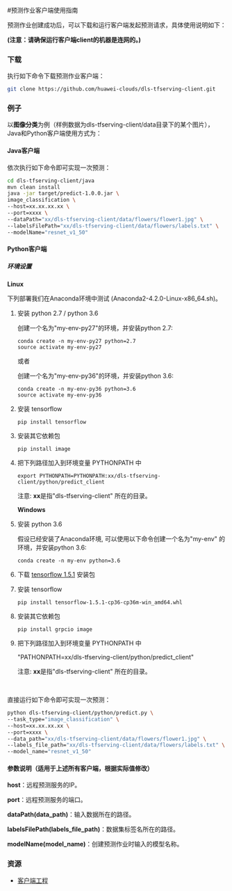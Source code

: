 #预测作业客户端使用指南

预测作业创建成功后，可以下载和运行客户端发起预测请求，具体使用说明如下：

**(注意：请确保运行客户端client的机器是连网的。)**

### 下载

执行如下命令下载预测作业客户端：

```sh
git clone https://github.com/huawei-clouds/dls-tfserving-client.git
```



### 例子

以**图像分类**为例（样例数据为dls-tfserving-client/data目录下的某个图片），Java和Python客户端使用方式为：

#### Java客户端

依次执行如下命令即可实现一次预测：

```sh
cd dls-tfserving-client/java
mvn clean install
java -jar target/predict-1.0.0.jar \
image_classification \
--host=xx.xx.xx.xx \
--port=xxxx \
--dataPath="xx/dls-tfserving-client/data/flowers/flower1.jpg" \
--labelsFilePath="xx/dls-tfserving-client/data/flowers/labels.txt" \
--modelName="resnet_v1_50"
```

#### Python客户端

##### 环境设置

**Linux**

下列部署我们在Anaconda环境中测试 (Anaconda2-4.2.0-Linux-x86_64.sh)。

1. 安装 python 2.7 / python 3.6

   创建一个名为"my-env-py27"的环境，并安装python 2.7:

   ```
   conda create -n my-env-py27 python=2.7
   source activate my-env-py27
   ```

   或者

   创建一个名为"my-env-py36"的环境，并安装python 3.6:

   ```
   conda create -n my-env-py36 python=3.6
   source activate my-env-py36
   ```

2. 安装 tensorflow

   ```
   pip install tensorflow
   ```

3. 安装其它依赖包

   ```
   pip install image
   ```

4. 把下列路径加入到环境变量 PYTHONPATH 中

   ```
   export PYTHONPATH=PYTHONPATH:xx/dls-tfserving-client/python/predict_client
   ```

   注意: **xx**是指"dls-tfserving-client" 所在的目录。

   **Windows**


1. 安装 python 3.6

   假设已经安装了Anaconda环境, 可以使用以下命令创建一个名为"my-env" 的环境，并安装python 3.6:

   ```
   conda create -n my-env python=3.6
   ```

2. 下载 [tensorflow 1.5.1](https://pypi.python.org/packages/9c/7c/0c37da035ca2348d17f7747d7388d567ab1c53b626a9071b9767c9201272/tensorflow-1.5.1-cp36-cp36m-win_amd64.whl#md5=6fff811cbb3cb2cdc36759115ca17589) 安装包

3. 安装 tensorflow

   ```
   pip install tensorflow-1.5.1-cp36-cp36m-win_amd64.whl
   ```

4. 安装其它依赖包

   ```
   pip install grpcio image
   ```

5. 把下列路径加入到环境变量 PYTHONPATH 中

   "PATHONPATH=xx/dls-tfserving-client/python/predict_client"

   注意: **xx**是指"dls-tfserving-client" 所在的目录。

   ​

直接运行如下命令即可实现一次预测：

```sh
python dls-tfserving-client/python/predict.py \
--task_type="image_classification" \
--host=xx.xx.xx.xx \
--port=xxxx \
--data_path="xx/dls-tfserving-client/data/flowers/flower1.jpg" \
--labels_file_path="xx/dls-tfserving-client/data/flowers/labels.txt" \
--model_name="resnet_v1_50"
```



#### 参数说明（适用于上述所有客户端，根据实际值修改）

**host**：远程预测服务的IP。

**port**：远程预测服务的端口。

**dataPath(data_path)**：输入数据所在的路径。

**labelsFilePath(labels_file_path)**：数据集标签名所在的路径。

**modelName(model_name)**：创建预测作业时输入的模型名称。



### 资源

* [客户端工程](https://github.com/huawei-clouds/dls-tfserving-client) 







